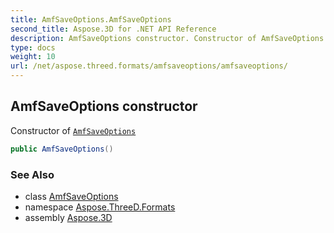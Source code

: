 ```yaml
---
title: AmfSaveOptions.AmfSaveOptions
second_title: Aspose.3D for .NET API Reference
description: AmfSaveOptions constructor. Constructor of AmfSaveOptions
type: docs
weight: 10
url: /net/aspose.threed.formats/amfsaveoptions/amfsaveoptions/
---
```

## AmfSaveOptions constructor

Constructor of [`AmfSaveOptions`](../)

```csharp
public AmfSaveOptions()
```

### See Also

* class [AmfSaveOptions](../)
* namespace [Aspose.ThreeD.Formats](../../../aspose.threed.formats/)
* assembly [Aspose.3D](../../../)


